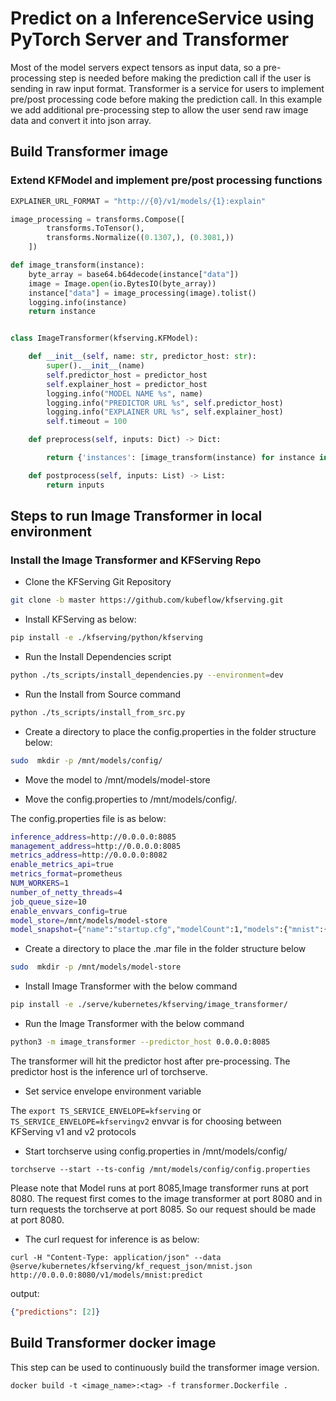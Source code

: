 # Predict on a InferenceService using PyTorch Server and Transformer

Most of the model servers expect tensors as input data, so a pre-processing step is needed before making the prediction call if the user is sending in raw input format. Transformer is a service for users to implement pre/post processing code before making the prediction call. In this example we add additional pre-processing step to allow the user send raw image data and convert it into json array.


##  Build Transformer image

### Extend KFModel and implement pre/post processing functions
```python
EXPLAINER_URL_FORMAT = "http://{0}/v1/models/{1}:explain"

image_processing = transforms.Compose([
        transforms.ToTensor(),
        transforms.Normalize((0.1307,), (0.3081,))
    ])

def image_transform(instance):
    byte_array = base64.b64decode(instance["data"])
    image = Image.open(io.BytesIO(byte_array))
    instance["data"] = image_processing(image).tolist()
    logging.info(instance)
    return instance


class ImageTransformer(kfserving.KFModel):

    def __init__(self, name: str, predictor_host: str):
        super().__init__(name)
        self.predictor_host = predictor_host
        self.explainer_host = predictor_host
        logging.info("MODEL NAME %s", name)
        logging.info("PREDICTOR URL %s", self.predictor_host)
        logging.info("EXPLAINER URL %s", self.explainer_host)
        self.timeout = 100

    def preprocess(self, inputs: Dict) -> Dict:

        return {'instances': [image_transform(instance) for instance in inputs['instances']]}

    def postprocess(self, inputs: List) -> List:
        return inputs
```
## Steps to run Image Transformer in local environment
### Install the Image Transformer and KFServing Repo

* Clone the KFServing Git Repository
```bash
git clone -b master https://github.com/kubeflow/kfserving.git
```

* Install KFServing as below:
```bash
pip install -e ./kfserving/python/kfserving
``` 

* Run the Install Dependencies script
```bash
python ./ts_scripts/install_dependencies.py --environment=dev
```

* Run the Install from Source command
```bash
python ./ts_scripts/install_from_src.py
```

* Create a directory to place the config.properties in the folder structure below:
```bash
sudo  mkdir -p /mnt/models/config/
```

* Move the model to /mnt/models/model-store

* Move the config.properties to /mnt/models/config/.

The config.properties file is as below:

```bash
inference_address=http://0.0.0.0:8085
management_address=http://0.0.0.0:8085
metrics_address=http://0.0.0.0:8082
enable_metrics_api=true
metrics_format=prometheus
NUM_WORKERS=1
number_of_netty_threads=4
job_queue_size=10
enable_envvars_config=true
model_store=/mnt/models/model-store
model_snapshot={"name":"startup.cfg","modelCount":1,"models":{"mnist":{"1.0":{"defaultVersion":true,"marName":"mnist.mar","minWorkers":1,"maxWorkers":5,"batchSize":5,"maxBatchDelay":200,"responseTimeout":60}}}}
```

* Create a directory to place the .mar file in the folder structure below
```bash
sudo  mkdir -p /mnt/models/model-store
```

* Install Image Transformer with the below command
```bash
pip install -e ./serve/kubernetes/kfserving/image_transformer/
```

* Run the Image Transformer with the below command
```bash
python3 -m image_transformer --predictor_host 0.0.0.0:8085
```
The transformer will hit the predictor host after pre-processing.
The predictor host is the inference url of torchserve.

* Set service envelope environment variable

The 
```export TS_SERVICE_ENVELOPE=kfserving``` or ```TS_SERVICE_ENVELOPE=kfservingv2``` envvar is for choosing between
KFServing v1 and v2 protocols

* Start torchserve using config.properties in /mnt/models/config/
```
torchserve --start --ts-config /mnt/models/config/config.properties
```

Please note that Model runs at port 8085,Image transformer runs at port 8080.
The request first comes to the image transformer at port 8080 and in turn requests the torchserve at port 8085. So our request should be made at port 8080.

* The curl request for inference is as below:
```
curl -H "Content-Type: application/json" --data @serve/kubernetes/kfserving/kf_request_json/mnist.json http://0.0.0.0:8080/v1/models/mnist:predict
```

output:
```json
{"predictions": [2]}
```

## Build Transformer docker image
This step can be used to continuously build the transformer image version. 
```shell
docker build -t <image_name>:<tag> -f transformer.Dockerfile .
```


